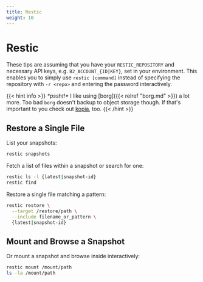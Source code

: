 ```yaml
---
title: Restic
weight: 10
---
```


# Restic

These tips are assuming that you have your `RESTIC_REPOSITORY` and necessary API keys, e.g.
`B2_ACCOUNT_{ID|KEY}`, set in your environment. This enables you to simply use `restic [command]`
instead of specifying the repository with `-r <repo>` and entering the password interactively.

{{< hint info >}}
*\*pssht!\** I like using [borg]({{< relref "borg.md" >}}) a lot more. Too bad `borg` doesn't
backup to object storage though. If that's important to you check out [kopia](https://github.com/kopia/kopia), too.
{{< /hint >}}

## Restore a Single File

List your snapshots:

```sh
restic snapshots
```

Fetch a list of files within a snapshot or search for one:

```sh
restic ls -l {latest|snapshot-id}
restic find
```

Restore a single file matching a pattern:

```sh
restic restore \
  --target /restore/path \
  --include filename_or_pattern \
  {latest|snapshot-id}
```

## Mount and Browse a Snapshot

Or mount a snapshot and browse inside interactively:

```sh
restic mount /mount/path
ls -la /mount/path
```

